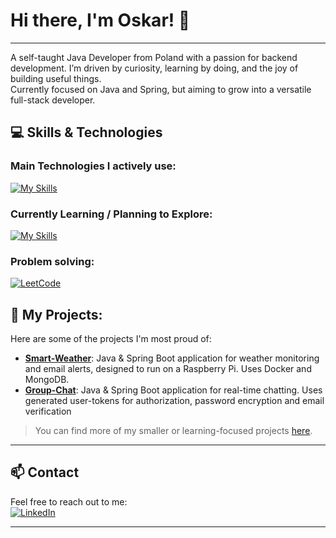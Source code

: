 # Hi there, I'm Oskar! 👋
---

A self-taught Java Developer from Poland with a passion for backend development. I’m driven by curiosity, learning by doing, and the joy of building useful things.  
Currently focused on Java and Spring, but aiming to grow into a versatile full-stack developer.

## :computer: Skills & Technologies
### Main Technologies I actively use:
[![My Skills](https://skillicons.dev/icons?i=java,spring,maven,mysql,git,docker,raspberrypi)](https://skillicons.dev)

### Currently Learning / Planning to Explore:
[![My Skills](https://skillicons.dev/icons?i=mongo,hibernate,linux,js,html,css,bootstrap,kafka)](https://skillicons.dev)

### Problem solving:
[![LeetCode](https://img.shields.io/badge/-LeetCode-FFA116?style=for-the-badge&logo=leetcode&logoColor=black)](https://leetcode.com/u/2Oskar9/)

## :rocket: My Projects:
Here are some of the projects I'm most proud of:
- [**Smart-Weather**](https://github.com/OskarCh29/smartWeather): Java & Spring Boot application for weather monitoring and email alerts, designed to run on a Raspberry Pi. Uses Docker and MongoDB.
- [**Group-Chat**](https://github.com/OskarCh29/group-chat): Java & Spring Boot application for real-time chatting. Uses generated user-tokens for authorization, password encryption and email verification

> You can find more of my smaller or learning-focused projects [here](https://github.com/OskarCh29?tab=repositories).

---
## 📫 Contact

Feel free to reach out to me:<br>
[![LinkedIn](https://img.shields.io/badge/-LinkedIn-0077B5?style=for-the-badge&logo=linkedin&logoColor=white)](https://www.linkedin.com/in/oskarch/)

---


